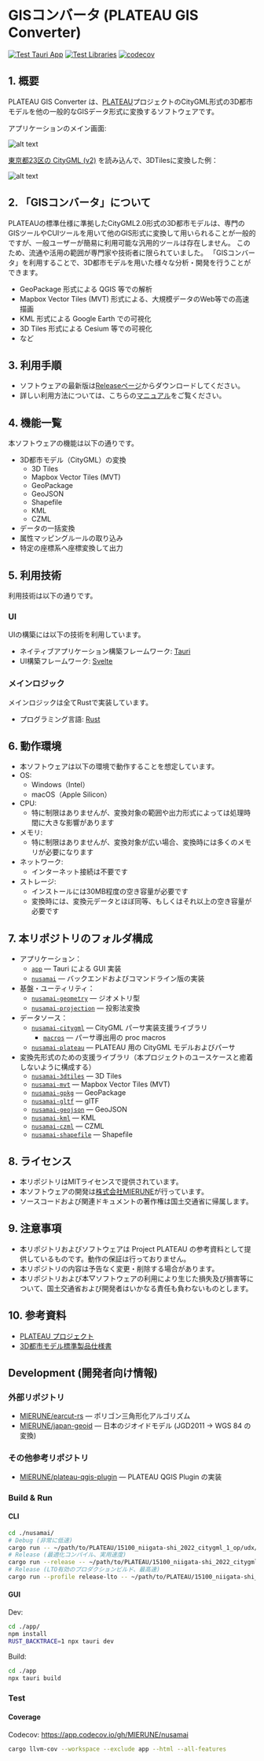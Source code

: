 # GISコンバータ (PLATEAU GIS Converter)

[![Test Tauri App](https://github.com/MIERUNE/PLATEAU-GIS-Converter/actions/workflows/test_app.yml/badge.svg)](https://github.com/MIERUNE/nusamai/actions/workflows/test_app.yml)
[![Test Libraries](https://github.com/MIERUNE/PLATEAU-GIS-Converter/actions/workflows/test_libs.yml/badge.svg)](https://github.com/MIERUNE/nusamai/actions/workflows/test_libs.yml)
[![codecov](https://codecov.io/gh/MIERUNE/PLATEAU-GIS-Converter/graph/badge.svg?token=oa62wDWoqu)](https://codecov.io/gh/MIERUNE/PLATEAU-GIS-Converter)
<!--
[![Docs](https://github.com/MIERUNE/PLATEAU-GIS-Converter/actions/workflows/doc.yml/badge.svg)](https://mierune.github.io/nusamai/app/)
-->

## 1. 概要

PLATEAU GIS Converter は、[PLATEAU](https://www.mlit.go.jp/plateau/)プロジェクトのCityGML形式の3D都市モデルを他の一般的なGISデータ形式に変換するソフトウェアです。

アプリケーションのメイン画面:

![alt text](docs/resources/README_image-1.png)

[東京都23区の CityGML (v2)](https://www.geospatial.jp/ckan/dataset/plateau-tokyo23ku-2022/resource/55c72dd0-32eb-4107-9526-71fc0af8d50f3) を読み込んで、3DTilesに変換した例：

![alt text](docs/resources/README_image.png)

## 2. 「GISコンバータ」について

PLATEAUの標準仕様に準拠したCityGML2.0形式の3D都市モデルは、専門のGISツールやCUIツールを用いて他のGIS形式に変換して用いられることが一般的ですが、一般ユーザーが簡易に利用可能な汎用的ツールは存在しません。
このため、流通や活用の範囲が専門家や技術者に限られていました。
「GISコンバータ」を利用することで、3D都市モデルを用いた様々な分析・開発を行うことができます。

- GeoPackage 形式による QGIS 等での解析
- Mapbox Vector Tiles (MVT) 形式による、大規模データのWeb等での高速描画
- KML 形式による Google Earth での可視化
- 3D Tiles 形式による Cesium 等での可視化
- など

## 3. 利用手順

- ソフトウェアの最新版は[Releaseページ](https://github.com/MIERUNE/PLATEAU-GIS-Converter/releases)からダウンロードしてください。
- 詳しい利用方法については、こちらの[マニュアル](https://MIERUNE.github.io/PLATEAU-GIS-Converter/index.html)をご覧ください。

## 4. 機能一覧

本ソフトウェアの機能は以下の通りです。

- 3D都市モデル（CityGML）の変換
  - 3D Tiles
  - Mapbox Vector Tiles (MVT)
  - GeoPackage
  - GeoJSON
  - Shapefile
  - KML
  - CZML
- データの一括変換
- 属性マッピングルールの取り込み
- 特定の座標系へ座標変換して出力

## 5. 利用技術

利用技術は以下の通りです。

### UI

UIの構築には以下の技術を利用しています。

- ネイティブアプリケーション構築フレームワーク: [Tauri](https://github.com/tauri-apps/tauri)
- UI構築フレームワーク: [Svelte](https://svelte.dev/)

### メインロジック

メインロジックは全てRustで実装しています。

- プログラミング言語: [Rust](https://www.rust-lang.org/)

## 6. 動作環境

- 本ソフトウェアは以下の環境で動作することを想定しています。
- OS:
  - Windows（Intel）
  - macOS（Apple Silicon）
- CPU:
  - 特に制限はありませんが、変換対象の範囲や出力形式によっては処理時間に大きな影響があります
- メモリ:
  - 特に制限はありませんが、変換対象が広い場合、変換時には多くのメモリが必要になります
- ネットワーク:
  - インターネット接続は不要です
- ストレージ:
  - インストールには30MB程度の空き容量が必要です
  - 変換時には、変換元データとほぼ同等、もしくはそれ以上の空き容量が必要です

## 7. 本リポジトリのフォルダ構成

- アプリケーション：
  - [`app`](./app/) &mdash; Tauri による GUI 実装
  - [`nusamai`](./nusamai/) &mdash; バックエンドおよびコマンドライン版の実装
- 基盤・ユーティリティ：
  - [`nusamai-geometry`](./nusamai-geometry/) &mdash; ジオメトリ型
  - [`nusamai-projection`](./nusamai-projection/) &mdash; 投影法変換
- データソース：
  - [`nusamai-citygml`](./nusamai-plateau/citygml/) &mdash; CityGML パーサ実装支援ライブラリ
    - [`macros`](./nusamai-plateau/citygml/macros/) &mdash; パーサ導出用の proc macros
  - [`nusamai-plateau`](./nusamai-plateau/) &mdash; PLATEAU 用の CityGML モデルおよびパーサ
- 変換先形式のための支援ライブラリ（本プロジェクトのユースケースと癒着しないように構成する）
  - [`nusamai-3dtiles`](./nusamai-3dtiles/) &mdash; 3D Tiles
  - [`nusamai-mvt`](./nusamai-mvt/) &mdash; Mapbox Vector Tiles (MVT)
  - [`nusamai-gpkg`](./nusamai-gpkg/) &mdash; GeoPackage
  - [`nusamai-gltf`](./nusamai-gltf/) &mdash; glTF
  - [`nusamai-geojson`](./nusamai-geojson/) &mdash; GeoJSON
  - [`nusamai-kml`](./nusamai-kml/) &mdash; KML
  - [`nusamai-czml`](./nusamai-kml/) &mdash; CZML
  - [`nusamai-shapefile`](./nusamai-shapefile/) &mdash; Shapefile

## 8. ライセンス

- 本リポジトリはMITライセンスで提供されています。
- 本ソフトウェアの開発は[株式会社MIERUNE](https://www.mierune.co.jp/)が行っています。
- ソースコードおよび関連ドキュメントの著作権は国土交通省に帰属します。

## 9. 注意事項

- 本リポジトリおよびソフトウェアは Project PLATEAU の参考資料として提供しているものです。動作の保証は行っておりません。
- 本リポジトリの内容は予告なく変更・削除する場合があります。
- 本リポジトリおよび本▽ソフトウェアの利用により生じた損失及び損害等について、国土交通省および開発者はいかなる責任も負わないものとします。

## 10. 参考資料

- [PLATEAU プロジェクト](https://www.mlit.go.jp/plateau/)
- [3D都市モデル標準製品仕様書](https://www.mlit.go.jp/plateaudocument/)

## Development (開発者向け情報)

### 外部リポジトリ

- [MIERUNE/earcut-rs](https://github.com/MIERUNE/earcut-rs) &mdash; ポリゴン三角形化アルゴリズム
- [MIERUNE/japan-geoid](https://github.com/MIERUNE/japan-geoid) &mdash; 日本のジオイドモデル (JGD2011 → WGS 84 の変換)

### その他参考リポジトリ

- [MIERUNE/plateau-qgis-plugin](https://github.com/MIERUNE/plateau-qgis-plugin) &mdash; PLATEAU QGIS Plugin の実装

<!--
- [MIERUNE/plateau-schema-experiment](https://github.com/MIERUNE/plateau-schema-experiment) &mdash; CityGML 2.0 と i-UR の XML Schema を解析する実験コード群。QGIS Pluginの属性列挙に使用。
- [MIERUNE/3dtiles-research](https://github.com/MIERUNE/3dtiles-research) &mdash; 3D Tiles / glTF の実験コード群
-->

### Build &amp; Run

#### CLI

```bash
cd ./nusamai/
# Debug (非常に低速)
cargo run -- ~/path/to/PLATEAU/15100_niigata-shi_2022_citygml_1_op/udx/bldg/*.gml --sink geojson --output foobar.geojson
# Release (最適化コンパイル、実用速度)
cargo run --release -- ~/path/to/PLATEAU/15100_niigata-shi_2022_citygml_1_op/udx/bldg/*.gml --sink geojson --output foobar.geojson
# Release (LTO有効のプロダクションビルド、最高速)
cargo run --profile release-lto -- ~/path/to/PLATEAU/15100_niigata-shi_2022_citygml_1_op/udx/bldg/*.gml --sink geojson --output foobar.geojson
```

#### GUI

Dev:

```bash
cd ./app/
npm install
RUST_BACKTRACE=1 npx tauri dev
```

Build:

```bash
cd ./app
npx tauri build
```

### Test

#### Coverage

Codecov: <https://app.codecov.io/gh/MIERUNE/nusamai>

```bash
cargo llvm-cov --workspace --exclude app --html --all-features
```
